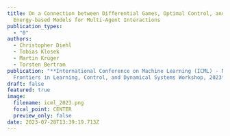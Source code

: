 ```yaml
---
title: On a Connection between Differential Games, Optimal Control, and
  Energy-based Models for Multi-Agent Interactions
publication_types:
  - "0"
authors:
  - Christopher Diehl
  - Tobias Klosek
  - Martin Krüger
  - Torsten Bertram
publication: "**International Conference on Machine Learning (ICML) - New
  Frontiers in Learning, Control, and Dynamical Systems Workshop, 2023**"
draft: false
featured: true
image:
  filename: icml_2023.png
  focal_point: CENTER
  preview_only: false
date: 2023-07-28T13:39:19.713Z
---
```

